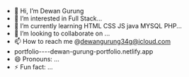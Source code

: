 - 👋 Hi, I’m Dewan Gurung
- 👀 I’m interested in Full Stack...
- 🌱 I’m currently learning HTML CSS JS java MYSQL PHP...
- 💞️ I’m looking to collaborate on ...
- 📫 How to reach me @dewangurung34g@icloud.com
- portfolio----dewan-gurung-portfolio.netlify.app
- 😄 Pronouns: ...
- ⚡ Fun fact: ...

<!---
nawedGrg/nawedGrg is a ✨ special ✨ repository because its `README.md` (this file) appears on your GitHub profile.
You can click the Preview link to take a look at your changes.
--->
